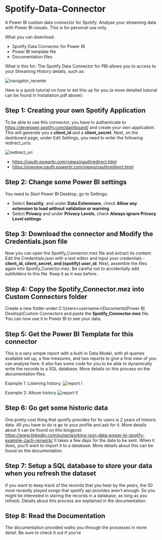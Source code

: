 # Spotify-Data-Connector
A Power BI custom data connector for Spotify.
Analyse your streaming data with Power BI visuals.
This is for personal use only.

What you can download:

- Spotify Data Connector for Power BI
- Power BI template file
- Documentation files

What is this for:
The Spotify Data Connector for PBI allows you to access to your Streaming History details, such as:

![navigator_recente](https://user-images.githubusercontent.com/34665357/97598308-b7bdf800-19fe-11eb-8001-5f76a246384b.PNG)

 
Here is a quick tutorial on how to set this up for you (a more detailed tutorial can be found in Installation.pdf above):

## Step 1: Creating your own Spotify Application
To be able to use this connector, you have to authenticate to https://developer.spotify.com/dashboard/ and create your own application. This will generate you a **client_id** and a **client_secret**. Next, on the dashboard page, under Edit Settings, you need to enter the following redirect_uris:

![redirect_uri](https://user-images.githubusercontent.com/34665357/70648011-1c832f00-1c42-11ea-96cc-017bd348b1ad.png)

- https://oauth.powerbi.com/views/oauthredirect.html
- https://preview.oauth.powerbi.com/views/oauthredirect.html

## Step 2: Change some Power BI settings
You need to Start Power BI Desktop, go to Settings:
- Select **Security**, and under **Data Extensions**, check **Allow any extension to load without validation or warning**
- Select **Privacy** and under **Privacy Levels**, check **Always ignore Privacy Level settings**

## Step 3: Download the connector and Modify the Credentials.json file
Now you can open the Spotify_Connector.mez file and extract its content. Edit the Credentials.json with a text editor and input your credentials - **client_id, client_secret, and (spotify) user_id**.
Next, assemble the files again into Spotify_Conector.mez. Be careful not to accidentally add subfolders to this file. Keep it as it was before.

## Step 4: Copy the Spotify_Connector.mez into Custom Connectors folder
Create a new folder under C:\Users\<username>\Documents\Power BI Desktop\Custom Connectors and paste the **Spotify_Connector.mez** file. You can now use it in Power BI to see your data.

## Step 5: Get the Power BI Template for this connector
This is a very simple report with a built-in Data Model, with all queries available set up, a few measures, and two reports to give a first view of you can analyse here.
It also has some code for you to be able to dynamically write the records to a SQL database. More details on this process on the documentation files.

Example 1: Listening history.
![report I](https://user-images.githubusercontent.com/34665357/70461416-823fb180-1ab0-11ea-95a1-b63586c5a4fb.png)

Example 2: Album history
![report II](https://user-images.githubusercontent.com/34665357/70930684-ac9fea80-202d-11ea-915e-5d2e7f8d8984.png)

## Step 6: Go get some historic data
One pretty cool thing that spotify provides for its users is 2 years of historic data. All you have to do is go to your profile and ask for it. More details about it can be found on this blogpost: https://www.linkedin.com/pulse/working-json-data-power-bi-spotify-example-zach-renwick/
It takes a few days for the data to be sent. When it does, you'll want to import it to a database. More details about this can be found on the documentation. 

## Step 7: Setup a SQL database to store your data when you refresh the dataset
If you want to keep track of the records that you hear by the years, the 50 most recently played songs that spotify api provides aren't enough. So you might be interested in storing the records in a database, as long as you refresh. Details about this process are explained in the documentation.

## Step 8: Read the Documentation
The documentation provided walks you through the processes in more detail. Be sure to check it out if you're
